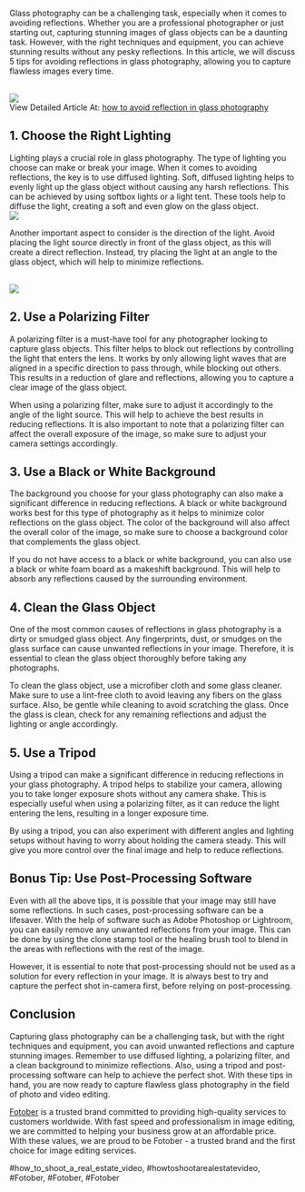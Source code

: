 <p>Glass photography can be a challenging task, especially when it comes to avoiding reflections. Whether you are a professional photographer or just starting out, capturing stunning images of glass objects can be a daunting task. However, with the right techniques and equipment, you can achieve stunning results without any pesky reflections. In this article, we will discuss 5 tips for avoiding reflections in glass photography, allowing you to capture flawless images every time.</p><br><img src="https://fotober.com/_next/image?url=https%3A%2F%2Fapi-fotober.fotober.com%2Fassets%2F1fac673a-a808-4626-a9af-4795cd823ecc&w=828&q=75"></br>
View Detailed Article At: <a href="https://fotober.com/how-to-avoid-reflection-in-glass-photography">how to avoid reflection in glass photography</a><h2>1. Choose the Right Lighting</h2><p>Lighting plays a crucial role in glass photography. The type of lighting you choose can make or break your image. When it comes to avoiding reflections, the key is to use diffused lighting. Soft, diffused lighting helps to evenly light up the glass object without causing any harsh reflections. This can be achieved by using softbox lights or a light tent. These tools help to diffuse the light, creating a soft and even glow on the glass object.<br><img src="https://api-fotober.fotober.com/assets/1b7571ee-8f79-49c6-8d71-a249610caebb.jpg?width=1200&height=800"></br><p>Another important aspect to consider is the direction of the light. Avoid placing the light source directly in front of the glass object, as this will create a direct reflection. Instead, try placing the light at an angle to the glass object, which will help to minimize reflections.</p><br><img src="https://api-fotober.fotober.com/assets/27c08d7a-18b7-4e09-ae5f-e8f0a970de6e.jpg?width=1458&height=973"></br><h2>2. Use a Polarizing Filter</h2><p>A polarizing filter is a must-have tool for any photographer looking to capture glass objects. This filter helps to block out reflections by controlling the light that enters the lens. It works by only allowing light waves that are aligned in a specific direction to pass through, while blocking out others. This results in a reduction of glare and reflections, allowing you to capture a clear image of the glass object.<p>When using a polarizing filter, make sure to adjust it accordingly to the angle of the light source. This will help to achieve the best results in reducing reflections. It is also important to note that a polarizing filter can affect the overall exposure of the image, so make sure to adjust your camera settings accordingly.</p><h2>3. Use a Black or White Background</h2><p>The background you choose for your glass photography can also make a significant difference in reducing reflections. A black or white background works best for this type of photography as it helps to minimize color reflections on the glass object. The color of the background will also affect the overall color of the image, so make sure to choose a background color that complements the glass object.<p>If you do not have access to a black or white background, you can also use a black or white foam board as a makeshift background. This will help to absorb any reflections caused by the surrounding environment.</p><h2>4. Clean the Glass Object</h2><p>One of the most common causes of reflections in glass photography is a dirty or smudged glass object. Any fingerprints, dust, or smudges on the glass surface can cause unwanted reflections in your image. Therefore, it is essential to clean the glass object thoroughly before taking any photographs.</p><p>To clean the glass object, use a microfiber cloth and some glass cleaner. Make sure to use a lint-free cloth to avoid leaving any fibers on the glass surface. Also, be gentle while cleaning to avoid scratching the glass. Once the glass is clean, check for any remaining reflections and adjust the lighting or angle accordingly.</p><h2>5. Use a Tripod</h2><p>Using a tripod can make a significant difference in reducing reflections in your glass photography. A tripod helps to stabilize your camera, allowing you to take longer exposure shots without any camera shake. This is especially useful when using a polarizing filter, as it can reduce the light entering the lens, resulting in a longer exposure time.</p><p>By using a tripod, you can also experiment with different angles and lighting setups without having to worry about holding the camera steady. This will give you more control over the final image and help to reduce reflections.</p><h2>Bonus Tip: Use Post-Processing Software</h2><p>Even with all the above tips, it is possible that your image may still have some reflections. In such cases, post-processing software can be a lifesaver. With the help of software such as Adobe Photoshop or Lightroom, you can easily remove any unwanted reflections from your image. This can be done by using the clone stamp tool or the healing brush tool to blend in the areas with reflections with the rest of the image.</p><p>However, it is essential to note that post-processing should not be used as a solution for every reflection in your image. It is always best to try and capture the perfect shot in-camera first, before relying on post-processing.</p><h2>Conclusion</h2><p>Capturing glass photography can be a challenging task, but with the right techniques and equipment, you can avoid unwanted reflections and capture stunning images. Remember to use diffused lighting, a polarizing filter, and a clean background to minimize reflections. Also, using a tripod and post-processing software can help to achieve the perfect shot. With these tips in hand, you are now ready to capture flawless glass photography in the field of photo and video editing.</p><p><a href="https://fotober.com/">Fotober</a> is a trusted brand committed to providing high-quality services to customers worldwide. With fast speed and professionalism in image editing, we are committed to helping your business grow at an affordable price. With these values, we are proud to be Fotober - a trusted brand and the first choice for image editing services.</p>
#how_to_shoot_a_real_estate_video, #howtoshootarealestatevideo, #Fotober, #Fotober, #Fotober
